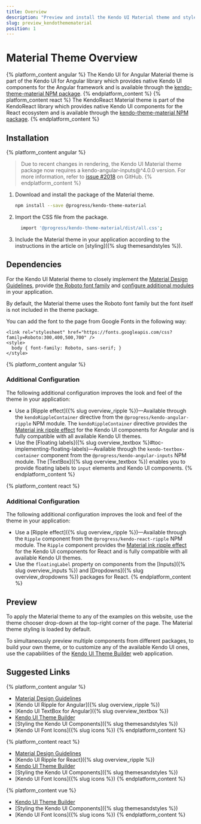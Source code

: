 ```yaml
---
title: Overview
description: "Preview and install the Kendo UI Material theme and style the Kendo UI components in Angular and React projects."
slug: preview_kendothemematerial
position: 1
---
```


# Material Theme Overview

{% platform_content angular %}
The Kendo UI for Angular Material theme is part of the Kendo UI for Angular library which provides native Kendo UI components for the Angular framework and is available through the [kendo-theme-material NPM package](https://www.npmjs.com/package/@progress/kendo-theme-material).
{% endplatform_content %}
{% platform_content react %}
The KendoReact Material theme is part of the KendoReact library which provides native Kendo UI components for the React ecosystem and is available through the [kendo-theme-material NPM package](https://www.npmjs.com/package/@progress/kendo-theme-material).
{% endplatform_content %}

## Installation

{% platform_content angular %}
> Due to recent changes in rendering, the Kendo UI Material theme package now requires a kendo-angular-inputs@^4.0.0 version. For more information, refer to [issue #2018](https://github.com/telerik/kendo-angular/issues/2018) on GitHub.
{% endplatform_content %}

1. Download and install the package of the Material theme.

    ```sh
    npm install --save @progress/kendo-theme-material
    ```

1. Import the CSS file from the package.

    ```sh
      import '@progress/kendo-theme-material/dist/all.css';
    ```

1. Include the Material theme in your application according to the instructions in the article on [styling]({% slug themesandstyles %}).

## Dependencies

For the Kendo UI Material theme to closely implement the [Material Design Guidelines](https://material.io/guidelines/), provide [the Roboto font family](#toc-fonts) and [configure additional modules](#toc-additional-configuration) in your application.

By default, the Material theme uses the Roboto font family but the font itself is not included in the theme package.

You can add the font to the page from Google Fonts in the following way:

```html-no-run
<link rel="stylesheet" href="https://fonts.googleapis.com/css?family=Roboto:300,400,500,700" />
<style>
  body { font-family: Roboto, sans-serif; }
</style>
```

{% platform_content angular %}
### Additional Configuration

The following additional configuration improves the look and feel of the theme in your application:

* Use a [Ripple effect]({% slug overview_ripple %})&mdash;Available through the `kendoRippleContainer` directive from the `@progress/kendo-angular-ripple` NPM module. The `kendoRippleContainer` directive provides the [Material ink ripple effect](https://material.io/guidelines/motion/choreography.html#choreography-radial-reaction) for the Kendo UI components for Angular and is fully compatible with all available Kendo UI themes.
* Use the [Floating labels]({% slug overview_textbox %}#toc-implementing-floating-labels)&mdash;Available through the `kendo-textbox-container` component from the `@progress/kendo-angular-inputs` NPM module. The [TextBox]({% slug overview_textbox %}) enables you to provide floating labels to `input` elements and Kendo UI components.
{% endplatform_content %}

{% platform_content react %}
### Additional Configuration

The following additional configuration improves the look and feel of the theme in your application:

* Use a [Ripple effect]({% slug overview_ripple %})&mdash;Available through the `Ripple` component from the `@progress/kendo-react-ripple` NPM module. The `Ripple` component provides the [Material ink ripple effect](https://material.io/guidelines/motion/choreography.html#choreography-radial-reaction) for the Kendo UI components for React and is fully compatible with all available Kendo UI themes.
* Use the `floatingLabel` property on components from the [Inputs]({% slug overview_inputs %}) and [Dropdowns]({% slug overview_dropdowns %}) packages for React.
{% endplatform_content %}

## Preview

To apply the Material theme to any of the examples on this website, use the theme chooser drop-down at the top-right corner of the page. The Material theme styling is loaded by default.

To simultaneously preview multiple components from different packages, to build your own theme, or to customize any of the available Kendo UI ones, use the capabilities of the [Kendo UI Theme Builder](https://themebuilder.telerik.com/) web application.

## Suggested Links

{% platform_content angular %}
* [Material Design Guidelines](https://material.io/guidelines/)
* [Kendo UI Ripple for Angular]({% slug overview_ripple %})
* [Kendo UI TextBox for Angular]({% slug overview_textbox %})
* [Kendo UI Theme Builder](https://themebuilder.telerik.com/)
* [Styling the Kendo UI Components]({% slug themesandstyles %})
* [Kendo UI Font Icons]({% slug icons %})
{% endplatform_content %}

{% platform_content react %}
* [Material Design Guidelines](https://material.io/guidelines/)
* [Kendo UI Ripple for React]({% slug overview_ripple %})
* [Kendo UI Theme Builder](https://themebuilder.telerik.com/)
* [Styling the Kendo UI Components]({% slug themesandstyles %})
* [Kendo UI Font Icons]({% slug icons %})
{% endplatform_content %}

{% platform_content vue %}
* [Kendo UI Theme Builder](https://themebuilder.telerik.com/)
* [Styling the Kendo UI Components]({% slug themesandstyles %})
* [Kendo UI Font Icons]({% slug icons %})
{% endplatform_content %}
